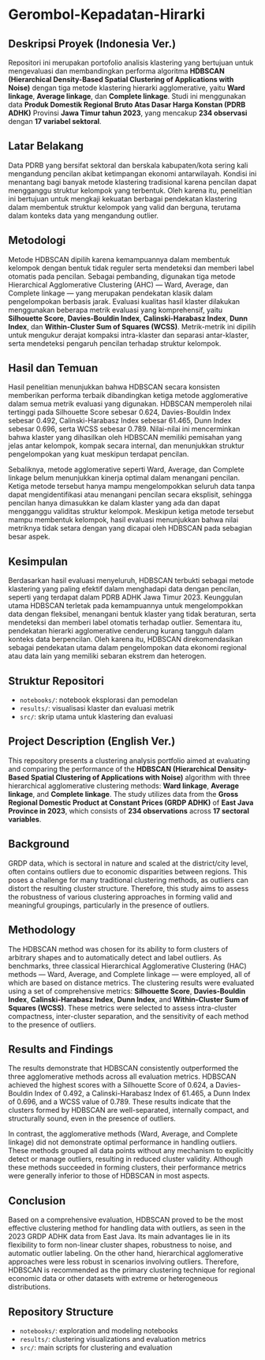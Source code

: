 # Gerombol-Kepadatan-Hirarki

## Deskripsi Proyek (Indonesia Ver.)

Repositori ini merupakan portofolio analisis klastering yang bertujuan untuk mengevaluasi dan membandingkan performa algoritma **HDBSCAN (Hierarchical Density-Based Spatial Clustering of Applications with Noise)** dengan tiga metode klastering hierarki agglomerative, yaitu **Ward linkage**, **Average linkage**, dan **Complete linkage**. Studi ini menggunakan data **Produk Domestik Regional Bruto Atas Dasar Harga Konstan (PDRB ADHK)** Provinsi **Jawa Timur tahun 2023**, yang mencakup **234 observasi** dengan **17 variabel sektoral**.

## Latar Belakang

Data PDRB yang bersifat sektoral dan berskala kabupaten/kota sering kali mengandung pencilan akibat ketimpangan ekonomi antarwilayah. Kondisi ini menantang bagi banyak metode klastering tradisional karena pencilan dapat mengganggu struktur kelompok yang terbentuk. Oleh karena itu, penelitian ini bertujuan untuk mengkaji kekuatan berbagai pendekatan klastering dalam membentuk struktur kelompok yang valid dan berguna, terutama dalam konteks data yang mengandung outlier.

## Metodologi

Metode HDBSCAN dipilih karena kemampuannya dalam membentuk kelompok dengan bentuk tidak reguler serta mendeteksi dan memberi label otomatis pada pencilan. Sebagai pembanding, digunakan tiga metode Hierarchical Agglomerative Clustering (AHC) — Ward, Average, dan Complete linkage — yang merupakan pendekatan klasik dalam pengelompokan berbasis jarak. Evaluasi kualitas hasil klaster dilakukan menggunakan beberapa metrik evaluasi yang komprehensif, yaitu **Silhouette Score**, **Davies-Bouldin Index**, **Calinski-Harabasz Index**, **Dunn Index**, dan **Within-Cluster Sum of Squares (WCSS)**. Metrik-metrik ini dipilih untuk mengukur derajat kompaksi intra-klaster dan separasi antar-klaster, serta mendeteksi pengaruh pencilan terhadap struktur kelompok.

## Hasil dan Temuan

Hasil penelitian menunjukkan bahwa HDBSCAN secara konsisten memberikan performa terbaik dibandingkan ketiga metode agglomerative dalam semua metrik evaluasi yang digunakan. HDBSCAN memperoleh nilai tertinggi pada Silhouette Score sebesar 0.624, Davies-Bouldin Index sebesar 0.492, Calinski-Harabasz Index sebesar 61.465, Dunn Index sebesar 0.696, serta WCSS sebesar 0.789. Nilai-nilai ini mencerminkan bahwa klaster yang dihasilkan oleh HDBSCAN memiliki pemisahan yang jelas antar kelompok, kompak secara internal, dan menunjukkan struktur pengelompokan yang kuat meskipun terdapat pencilan.

Sebaliknya, metode agglomerative seperti Ward, Average, dan Complete linkage belum menunjukkan kinerja optimal dalam menangani pencilan. Ketiga metode tersebut hanya mampu mengelompokkan seluruh data tanpa dapat mengidentifikasi atau menangani pencilan secara eksplisit, sehingga pencilan hanya dimasukkan ke dalam klaster yang ada dan dapat mengganggu validitas struktur kelompok. Meskipun ketiga metode tersebut mampu membentuk kelompok, hasil evaluasi menunjukkan bahwa nilai metriknya tidak setara dengan yang dicapai oleh HDBSCAN pada sebagian besar aspek.

## Kesimpulan

Berdasarkan hasil evaluasi menyeluruh, HDBSCAN terbukti sebagai metode klastering yang paling efektif dalam menghadapi data dengan pencilan, seperti yang terdapat dalam PDRB ADHK Jawa Timur 2023. Keunggulan utama HDBSCAN terletak pada kemampuannya untuk mengelompokkan data dengan fleksibel, menangani bentuk klaster yang tidak beraturan, serta mendeteksi dan memberi label otomatis terhadap outlier. Sementara itu, pendekatan hierarki agglomerative cenderung kurang tangguh dalam konteks data berpencilan. Oleh karena itu, HDBSCAN direkomendasikan sebagai pendekatan utama dalam pengelompokan data ekonomi regional atau data lain yang memiliki sebaran ekstrem dan heterogen.

## Struktur Repositori

- `notebooks/`: notebook eksplorasi dan pemodelan
- `results/`: visualisasi klaster dan evaluasi metrik
- `src/`: skrip utama untuk klastering dan evaluasi

## Project Description (English Ver.)

This repository presents a clustering analysis portfolio aimed at evaluating and comparing the performance of the **HDBSCAN (Hierarchical Density-Based Spatial Clustering of Applications with Noise)** algorithm with three hierarchical agglomerative clustering methods: **Ward linkage**, **Average linkage**, and **Complete linkage**. The study utilizes data from the **Gross Regional Domestic Product at Constant Prices (GRDP ADHK)** of **East Java Province in 2023**, which consists of **234 observations** across **17 sectoral variables**.

## Background

GRDP data, which is sectoral in nature and scaled at the district/city level, often contains outliers due to economic disparities between regions. This poses a challenge for many traditional clustering methods, as outliers can distort the resulting cluster structure. Therefore, this study aims to assess the robustness of various clustering approaches in forming valid and meaningful groupings, particularly in the presence of outliers.

## Methodology

The HDBSCAN method was chosen for its ability to form clusters of arbitrary shapes and to automatically detect and label outliers. As benchmarks, three classical Hierarchical Agglomerative Clustering (HAC) methods — Ward, Average, and Complete linkage — were employed, all of which are based on distance metrics. The clustering results were evaluated using a set of comprehensive metrics: **Silhouette Score**, **Davies-Bouldin Index**, **Calinski-Harabasz Index**, **Dunn Index**, and **Within-Cluster Sum of Squares (WCSS)**. These metrics were selected to assess intra-cluster compactness, inter-cluster separation, and the sensitivity of each method to the presence of outliers.

## Results and Findings

The results demonstrate that HDBSCAN consistently outperformed the three agglomerative methods across all evaluation metrics. HDBSCAN achieved the highest scores with a Silhouette Score of 0.624, a Davies-Bouldin Index of 0.492, a Calinski-Harabasz Index of 61.465, a Dunn Index of 0.696, and a WCSS value of 0.789. These results indicate that the clusters formed by HDBSCAN are well-separated, internally compact, and structurally sound, even in the presence of outliers.

In contrast, the agglomerative methods (Ward, Average, and Complete linkage) did not demonstrate optimal performance in handling outliers. These methods grouped all data points without any mechanism to explicitly detect or manage outliers, resulting in reduced cluster validity. Although these methods succeeded in forming clusters, their performance metrics were generally inferior to those of HDBSCAN in most aspects.

## Conclusion

Based on a comprehensive evaluation, HDBSCAN proved to be the most effective clustering method for handling data with outliers, as seen in the 2023 GRDP ADHK data from East Java. Its main advantages lie in its flexibility to form non-linear cluster shapes, robustness to noise, and automatic outlier labeling. On the other hand, hierarchical agglomerative approaches were less robust in scenarios involving outliers. Therefore, HDBSCAN is recommended as the primary clustering technique for regional economic data or other datasets with extreme or heterogeneous distributions.

## Repository Structure

- `notebooks/`: exploration and modeling notebooks  
- `results/`: clustering visualizations and evaluation metrics  
- `src/`: main scripts for clustering and evaluation
